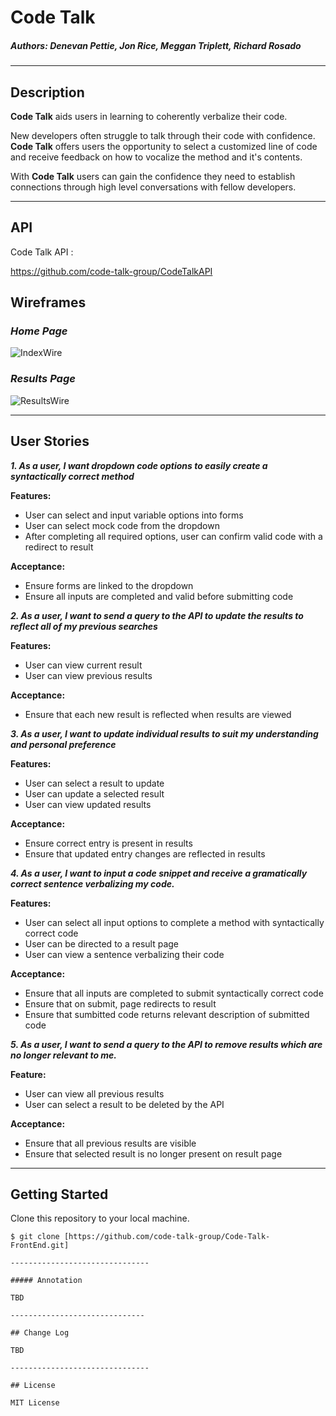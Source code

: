 # Code Talk 

##### *Authors: Denevan Pettie, Jon Rice, Meggan Triplett, Richard Rosado*  

------------------------------

## Description  

**Code Talk** aids users in learning to coherently verbalize their code.

New developers often struggle to talk through their code with confidence.  **Code Talk** offers users the opportunity to select a customized line of code and receive feedback on how to vocalize the method and it's contents.

With **Code Talk** users can gain the confidence they need to establish connections through high level conversations with fellow developers.

------------------------------ 

## API  

Code Talk API :

https://github.com/code-talk-group/CodeTalkAPI

## Wireframes  

### *Home Page*
![IndexWire](https://user-images.githubusercontent.com/47064974/60835998-6a6aa700-a179-11e9-93cf-dbb0b95ce666.png)  

### *Results Page*
![ResultsWire](https://user-images.githubusercontent.com/47064974/60835992-676fb680-a179-11e9-8b94-27f6ca872e3e.png)  

-------------------------------

## User Stories  

***1. As a user, I want dropdown code options to easily create a syntactically correct method***

**Features:**
- User can select and input variable options into forms
- User can select mock code from the dropdown 
- After completing all required options, user can confirm valid code with a redirect to result

**Acceptance:**
- Ensure forms are linked to the dropdown
- Ensure all inputs are completed and valid before submitting code 

***2. As a user, I want to send a query to the API to update the results to reflect all of my previous searches***

**Features:**  
- User can view current result
- User can view previous results

**Acceptance:**  
- Ensure that each new result is reflected when results are viewed


***3. As a user, I want to update individual results to suit my understanding and personal preference***

**Features:**
- User can select a result to update
- User can update a selected result
- User can view updated results

**Acceptance:**
- Ensure correct entry is present in results
- Ensure that updated entry changes are reflected in results

***4. As a user, I want to input a code snippet and receive a gramatically correct sentence verbalizing my code.***

**Features:**
- User can select all input options to complete a method with syntactically correct code
- User can be directed to a result page
- User can view a sentence verbalizing their code

**Acceptance:**  
- Ensure that all inputs are completed to submit syntactically correct code
- Ensure that on submit, page redirects to result
- Ensure that sumbitted code returns relevant description of submitted code


***5. As a user, I want to send a query to the API to remove results which are no longer relevant to me.***

**Feature:**  
- User can view all previous results
- User can select a result to be deleted by the API

**Acceptance:**
- Ensure that all previous results are visible
- Ensure that selected result is no longer present on result page

------------------------------

## Getting Started
Clone this repository to your local machine.
```
$ git clone [https://github.com/code-talk-group/Code-Talk-FrontEnd.git]

-------------------------------

##### Annotation  

TBD

------------------------------

## Change Log  
 
TBD

-------------------------------  

## License  

MIT License